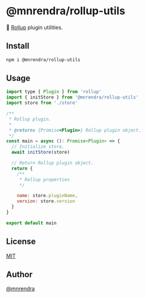 # @mnrendra/rollup-utils
🍣 [Rollup](https://rollupjs.org/) plugin utilities.

## Install
```bash
npm i @mnrendra/rollup-utils
```

## Usage
```javascript
import type { Plugin } from 'rollup'
import { initStore } from '@mnrendra/rollup-utils'
import store from './store'

/**
 * Rollup plugin.
 *
 * @returns {Promise<Plugin>} Rollup plugin object.
 */
const main = async (): Promise<Plugin> => {
  // Initialize store.
  await initStore(store)

  // Return Rollup plugin object.
  return {
    /**
     * Rollup properties
     */

    name: store.pluginName,
    version: store.version
  }
}

export default main
```

## License
[MIT](https://github.com/mnrendra/rollup-utils/blob/HEAD/LICENSE)

## Author
[@mnrendra](https://github.com/mnrendra)

